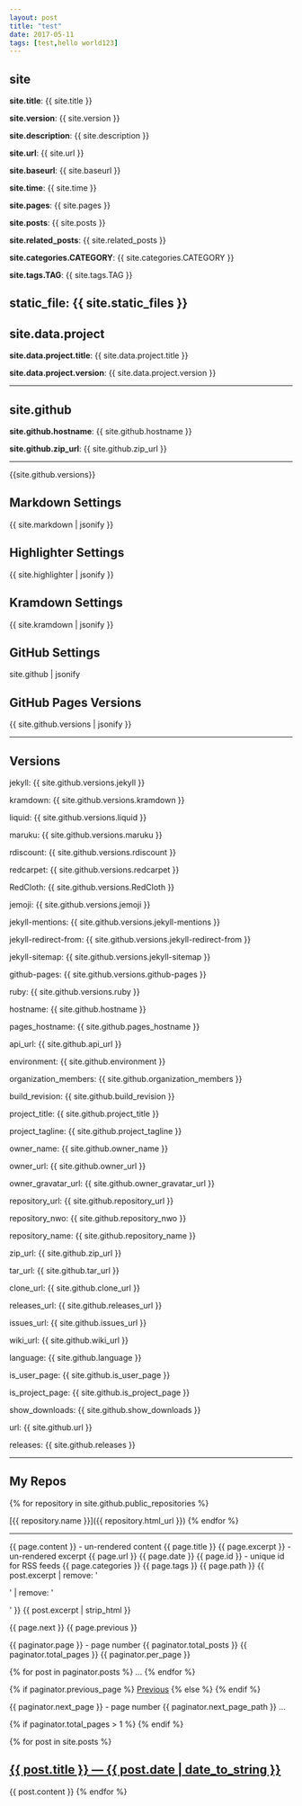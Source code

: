 ```yaml
---
layout: post
title: "test"
date: 2017-05-11
tags: [test,hello world123]
---
```

## site

**site.title**: {{ site.title }}

**site.version**: {{ site.version }}

**site.description**: {{ site.description }}

**site.url**: {{ site.url }}

**site.baseurl**: {{ site.baseurl }}

**site.time**: {{ site.time }}

**site.pages**: {{ site.pages }}

**site.posts**: {{ site.posts }}

**site.related_posts**: {{ site.related_posts }}

**site.categories.CATEGORY**: {{ site.categories.CATEGORY }}

**site.tags.TAG**: {{ site.tags.TAG }}

**static_file**: {{ site.static_files }}
---

## site.data.project

**site.data.project.title**: {{ site.data.project.title }}

**site.data.project.version**: {{ site.data.project.version }}

---


## site.github

**site.github.hostname**: {{ site.github.hostname }}

**site.github.zip_url**: {{ site.github.zip_url }}

---

{{site.github.versions}}

## Markdown Settings

{{ site.markdown | jsonify }}

## Highlighter Settings

{{ site.highlighter | jsonify }}

## Kramdown Settings

{{ site.kramdown | jsonify }}

## GitHub Settings

site.github | jsonify

## GitHub Pages Versions

{{ site.github.versions | jsonify }}

---

## Versions

jekyll: {{ site.github.versions.jekyll }}

kramdown: {{ site.github.versions.kramdown }}

liquid: {{ site.github.versions.liquid }}

maruku: {{ site.github.versions.maruku }}

rdiscount: {{ site.github.versions.rdiscount }}

redcarpet: {{ site.github.versions.redcarpet }}

RedCloth: {{ site.github.versions.RedCloth }}

jemoji: {{ site.github.versions.jemoji }}

jekyll-mentions: {{ site.github.versions.jekyll-mentions }}

jekyll-redirect-from: {{ site.github.versions.jekyll-redirect-from }}

jekyll-sitemap: {{ site.github.versions.jekyll-sitemap }}

github-pages: {{ site.github.versions.github-pages }}

ruby: {{ site.github.versions.ruby }}

hostname: {{ site.github.hostname }}

pages_hostname: {{ site.github.pages_hostname }}

api_url: {{ site.github.api_url }}

environment: {{ site.github.environment }}

organization_members: {{ site.github.organization_members }}

build_revision: {{ site.github.build_revision }}

project_title: {{ site.github.project_title }}

project_tagline: {{ site.github.project_tagline }}

owner_name: {{ site.github.owner_name }}

owner_url: {{ site.github.owner_url }}

owner_gravatar_url: {{ site.github.owner_gravatar_url }}

repository_url: {{ site.github.repository_url }}

repository_nwo: {{ site.github.repository_nwo }}

repository_name: {{ site.github.repository_name }}

zip_url: {{ site.github.zip_url }}

tar_url: {{ site.github.tar_url }}

clone_url: {{ site.github.clone_url }}

releases_url: {{ site.github.releases_url }}

issues_url: {{ site.github.issues_url }}

wiki_url: {{ site.github.wiki_url }}

language: {{ site.github.language }}

is_user_page: {{ site.github.is_user_page }}

is_project_page: {{ site.github.is_project_page }}

show_downloads: {{ site.github.show_downloads }}

url: {{ site.github.url }}

releases: {{ site.github.releases }}

---

## My Repos

{% for repository in site.github.public_repositories %}

[{{ repository.name }}]({{ repository.html_url }}) {% endfor %}




---
{{ page.content }}  - un-rendered content
{{ page.title }}
{{ page.excerpt }}  - un-rendered excerpt
{{ page.url }}
{{ page.date }}
{{ page.id }}       - unique id for RSS feeds
{{ page.categories }}
{{ page.tags }}
{{ page.path }}
{{ post.excerpt | remove: '<p>' | remove: '</p>' }}
{{ post.excerpt | strip_html }}

<!-- blog pagination: -->
{{ page.next }}
{{ page.previous }}


{{ paginator.page }}         - page number
{{ paginator.total_posts }}
{{ paginator.total_pages }}
{{ paginator.per_page }}

{% for post in paginator.posts %} ... {% endfor %}

{% if paginator.previous_page %}
  <a href="{{ paginator.previous_page_path }}">Previous</a>
{% else %}
{% endif %}

{{ paginator.next_page }}     - page number
{{ paginator.next_page_path }}
...

{% if paginator.total_pages > 1 %}
{% endif %}


{% for post in site.posts %}
  <a href="{{ post.url }}">
    <h2>{{ post.title }} &mdash; {{ post.date | date_to_string }}</h2>
  </a>
  {{ post.content }}
{% endfor %}
